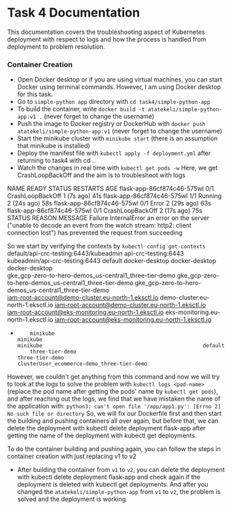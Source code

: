 # Task 4 Documentation

This documentation covers the troubleshooting aspect of Kubernetes deployment with respect to logs and how the process is handled from deployment to problem resolution.

### Container Creation

- Open Docker desktop or if you are using virtual machines, you can start Docker using terminal commands. However, I am using Docker desktop for this task.
- Go to ```simple-python app``` directory with ```cd task4/simple-python-app```
- To build the container, write ```docker build -t atatekeli/simple-python-app:v1 .``` (never forget to change the username)
- Push the image to Docker registry or DockerHub with ```docker push atatekeli/simple-python-app:v1``` (never forget to change the username)
- Start the minikube cluster with ```minikube start``` (there is an assumption that minikube is installed)
- Deploy the manifest file with ```kubectl apply -f deployment.yml``` after returning to task4 with cd ..
- Watch the changes in real time with ```kubectl get pods -w```
Here, we get CrashLoopBackOff and the aim is to troubleshoot with logs

NAME                         READY   STATUS             RESTARTS     AGE
flask-app-86cf874c46-575wl   0/1     CrashLoopBackOff   1 (7s ago)   41s
flask-app-86cf874c46-575wl   1/1     Running            2 (24s ago)   58s
flask-app-86cf874c46-575wl   0/1     Error              2 (29s ago)   63s
flask-app-86cf874c46-575wl   0/1     CrashLoopBackOff   2 (17s ago)   75s
STATUS                       REASON          MESSAGE
Failure                      InternalError   an error on the server ("unable to decode an event from the watch stream: http2: client connection lost") has prevented the request from succeeding

So we start by verifying the contexts by ```kubectl config get-contexts```
          default/api-crc-testing:6443/kubeadmin                      api-crc-testing:6443                                        kubeadmin/api-crc-testing:6443                              default
          docker-desktop                                              docker-desktop                                              docker-desktop                                              
          gke_gcp-zero-to-hero-demos_us-central1_three-tier-demo      gke_gcp-zero-to-hero-demos_us-central1_three-tier-demo      gke_gcp-zero-to-hero-demos_us-central1_three-tier-demo      
          iam-root-account@demo-cluster.eu-north-1.eksctl.io          demo-cluster.eu-north-1.eksctl.io                           iam-root-account@demo-cluster.eu-north-1.eksctl.io          
          iam-root-account@eks-monitoring.eu-north-1.eksctl.io        eks-monitoring.eu-north-1.eksctl.io                         iam-root-account@eks-monitoring.eu-north-1.eksctl.io        
*         minikube                                                    minikube                                                    minikube                                                    default
          three-tier-demo                                             three-tier-demo                                             clusterUser_ecommerce-demo_three-tier-demo                  
However, we couldn't get anything from this command and now we will try to look at the logs to solve the problem with ```kubectl logs <pod-name>``` (replace the pod name after getting the pods' name by ```kubectl get pods```), and after reaching out the logs, we find that we have mistaken the name of the application with:
```python3: can't open file '/app/app1.py': [Errno 2] No such file or directory```
So, we will fix our Dockerfile first and then start the building and pushing containers all over again, but before that, we can delete the deployment with kubectl delete deployment flask-app after getting the name of the deployment with kubectl get deployments.

To do the container building and pushing again, you can follow the steps in container creation with just replacing v1 to v2

- After building the container from ```v1``` to ```v2```, you can delete the deployment with kubectl delete deployment flask-app and check again if the deployment is deleted with kubectl get deployments. And after you changed the ```atatekeli/simple-python-app``` from `v1` to `v2`, the problem is solved and the deployment is working